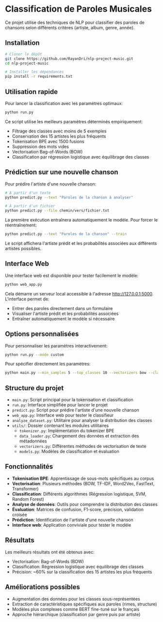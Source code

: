 # Classification de Paroles Musicales

Ce projet utilise des techniques de NLP pour classifier des paroles de chansons selon différents critères (artiste, album, genre, année).

## Installation

```bash
# Cloner le dépôt
git clone https://github.com/RayanDri/nlp-project-music.git
cd nlp-project-music

# Installer les dépendances
pip install -r requirements.txt
```

## Utilisation rapide

Pour lancer la classification avec les paramètres optimaux:

```bash
python run.py
```

Ce script utilise les meilleurs paramètres déterminés empiriquement:
- Filtrage des classes avec moins de 5 exemples
- Conservation des 15 artistes les plus fréquents
- Tokenisation BPE avec 1500 fusions
- Suppression des mots vides
- Vectorisation Bag-of-Words (BOW)
- Classification par régression logistique avec équilibrage des classes

## Prédiction sur une nouvelle chanson

Pour prédire l'artiste d'une nouvelle chanson:

```bash
# À partir d'un texte
python predict.py --text "Paroles de la chanson à analyser"

# À partir d'un fichier
python predict.py --file chemin/vers/fichier.txt
```

La première exécution entraînera automatiquement le modèle. Pour forcer le réentraînement:

```bash
python predict.py --text "Paroles de la chanson" --train
```

Le script affichera l'artiste prédit et les probabilités associées aux différents artistes possibles.

## Interface Web

Une interface web est disponible pour tester facilement le modèle:

```bash
python web_app.py
```

Cela démarre un serveur local accessible à l'adresse http://127.0.0.1:5000. L'interface permet de:
- Entrer des paroles directement dans un formulaire
- Visualiser l'artiste prédit et les probabilités associées
- Entraîner automatiquement le modèle si nécessaire

## Options personnalisées

Pour personnaliser les paramètres interactivement:

```bash
python run.py --mode custom
```

Pour spécifier directement les paramètres:

```bash
python main.py --min_samples 5 --top_classes 10 --vectorizers bow --classifier svm
```

## Structure du projet

- `main.py`: Script principal pour la tokenisation et classification
- `run.py`: Interface simplifiée pour lancer le projet
- `predict.py`: Script pour prédire l'artiste d'une nouvelle chanson
- `web_app.py`: Interface web pour tester le classifieur
- `analyze_dataset.py`: Utilitaire pour analyser la distribution des classes
- `utils/`: Dossier contenant les modules utilitaires
  - `tokenizer.py`: Implémentation du tokenizer BPE
  - `data_loader.py`: Chargement des données et extraction des métadonnées
  - `vectorizers.py`: Différentes méthodes de vectorisation de texte
  - `models.py`: Modèles de classification et évaluation

## Fonctionnalités

- **Tokenisation BPE**: Apprentissage de sous-mots spécifiques au corpus
- **Vectorisation**: Plusieurs méthodes (BOW, TF-IDF, Word2Vec, FastText, Transformer)
- **Classification**: Différents algorithmes (Régression logistique, SVM, Random Forest)
- **Analyse de données**: Outils pour comprendre la distribution des classes
- **Évaluation**: Matrices de confusion, F1-score, précision, validation croisée
- **Prédiction**: Identification de l'artiste d'une nouvelle chanson
- **Interface web**: Application conviviale pour tester le modèle

## Résultats

Les meilleurs résultats ont été obtenus avec:
- Vectorisation: Bag-of-Words (BOW)
- Classification: Régression logistique avec équilibrage des classes
- Précision: ~60% sur la classification des 15 artistes les plus fréquents

## Améliorations possibles

- Augmentation des données pour les classes sous-représentées
- Extraction de caractéristiques spécifiques aux paroles (rimes, structure)
- Modèles plus complexes comme BERT fine-tuné sur le français
- Approche hiérarchique (classification par genre puis par artiste)
